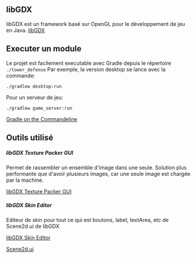 

## libGDX
libGDX est un framework basé sur OpenGL pour le développement de jeu en Java.
[libGDX](https://github.com/libgdx/libgdx)

## Executer un module

Le projet est facilement executable avec Gradle depuis le répertoire `./tower_defense`
Par exemple, la version desktop se lance avec la commande:
```
./gradlew desktop:run
```

Pour un serveur de jeu:
```
./gradlew game_server:run
```
[Gradle on the Commandeline](https://github.com/libgdx/libgdx/wiki/Gradle-on-the-Commandline)


## Outils utilisé

##### libGDX Texture Packer GUI
Permet de rassembler un ensemble d'image dans une seule.
Solution plus performante que d'avoir plusieurs images, car une seule image est
chargée par la machine.

[libGDX Texture Packer GUI](https://code.google.com/p/libgdx-texturepacker-gui/)

##### libGDX Skin Editor
Editeur de skin pour tout ce qui est boutons, label, textArea, etc de Scene2d.ui de libGDX


[libGDX Skin Editor](https://github.com/cobolfoo/gdx-skineditor)

[Scene2d.ui](https://github.com/libgdx/libgdx/wiki/Scene2d.ui)
